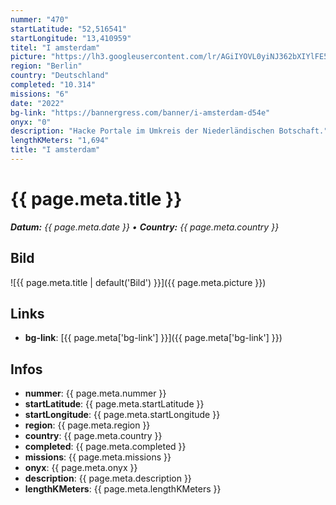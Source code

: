 ```yaml
---
nummer: "470"
startLatitude: "52,516541"
startLongitude: "13,410959"
titel: "I amsterdam"
picture: "https://lh3.googleusercontent.com/lr/AGiIYOVL0yiNJ362bXIYlFE5Y9IKGTdBBENNT3MVPXRV0l4mgqJpAy5rk2epetAbkRTjAKZLNtePlksTQIXwZZ6oBYrQcJWnMfzr2D-4PmGCYY_re-rW32gvBcFe94GXqTdFvkW2rQakasy46X0DVdycSW2ggmltQsH9AKlhCUDZGgKvfPtS_g-Qh7062IIw2zqeMYPQhFIUEzJZaOFc8HGlXbETknOKNqzvPN4Jjqy6gQQVboZHjP4dPkrwqR5C-z4HnInp0smZQjQtx__gZ9X8deX0WrJA9Rz3gm_aki4vJOZiJNPRSBawu5EN1VOv3HPA8D_s6c21-WuA54A_pC4p-BkDlaLYFp3jYk-OhadgaBRHEq6JMrvjBv2SH_H1y07KWa7cfyqW8g-JDNOQ_hlR2YH0yKIm9C6sBC8GVSUULJk2CLma2KzE9te5e67T4xGoqyzCSGolG5UhI5HocTKduvJ1fJF4B9nFDyWc40lVXwqXo2ldzw0FYEoq6TLPf_wWJZO-rlIAApZcsPs4mpMf1tBh8pK1YeR3Occ66rUibh_-8V_QEpmAVC0KS3gdsP0pIpLMybCZtX6aOtNzYY0mjATLda74VkvILSQLQOeWzZYsYy2m5oqfTHjqdqeIu6CXdQoLC55HIrRTVg_8GHysDvbDJy9PEvsraT03cr5ixItblMdBQjXMKxiSniIorFZ8oPDPwvEKTevT6W2DlxVaDYLnEy3V4tKlkf6yJy3os7bvyPwX48U6HtRmeiNlySDpyryivTa4zZdGk8x2OWYVCFTI0eWFIBmiZLIVUQd9RDp1AEXQFfO-mnkwAKGc5AJcfJN9EX23yoOA_gcI89dAOzCYbhy1LucCvSnKHkauTmnUaZk7t9qIgD6BfJ5MXl85PuBRxpjd"
region: "Berlin"
country: "Deutschland"
completed: "10.314"
missions: "6"
date: "2022"
bg-link: "https://bannergress.com/banner/i-amsterdam-d54e"
onyx: "0"
description: "Hacke Portale im Umkreis der Niederländischen Botschaft."
lengthKMeters: "1,694"
title: "I amsterdam"
---
```


# {{ page.meta.title }}
_**Datum:** {{ page.meta.date }} • **Country:** {{ page.meta.country }}_

## Bild
![{{ page.meta.title | default('Bild') }}]({{ page.meta.picture }})

## Links
- **bg-link**: [{{ page.meta['bg-link'] }}]({{ page.meta['bg-link'] }})

## Infos
- **nummer**: {{ page.meta.nummer }}
- **startLatitude**: {{ page.meta.startLatitude }}
- **startLongitude**: {{ page.meta.startLongitude }}
- **region**: {{ page.meta.region }}
- **country**: {{ page.meta.country }}
- **completed**: {{ page.meta.completed }}
- **missions**: {{ page.meta.missions }}
- **onyx**: {{ page.meta.onyx }}
- **description**: {{ page.meta.description }}
- **lengthKMeters**: {{ page.meta.lengthKMeters }}

